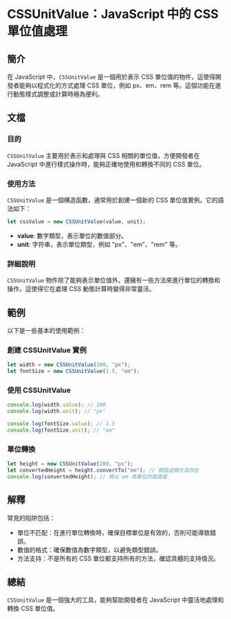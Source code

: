 <!--
Meta Description: # CSSUnitValue：JavaScript 中的 CSS 單位值處理 ## 簡介 在 JavaScript 中，`CSSUnitValue` 是一個用於表示 CSS 單位值的物件，這使得開發者能夠以程式化的方式處理 CSS 單位，例如 px、em、rem 等。這個功能在進行動態樣式調整或計算...
Meta Keywords: cssunitvalue, css, javascript, let, console
-->

# CSSUnitValue：JavaScript 中的 CSS 單位值處理

## 簡介
在 JavaScript 中，`CSSUnitValue` 是一個用於表示 CSS 單位值的物件，這使得開發者能夠以程式化的方式處理 CSS 單位，例如 px、em、rem 等。這個功能在進行動態樣式調整或計算時極為便利。

## 文檔
### 目的
`CSSUnitValue` 主要用於表示和處理與 CSS 相關的單位值，方便開發者在 JavaScript 中進行樣式操作時，能夠正確地使用和轉換不同的 CSS 單位。

### 使用方法
`CSSUnitValue` 是一個構造函數，通常用於創建一個新的 CSS 單位值實例。它的語法如下：
```javascript
let cssValue = new CSSUnitValue(value, unit);
```
- **value**: 數字類型，表示單位的數值部分。
- **unit**: 字符串，表示單位類型，例如 "px"、"em"、"rem" 等。

### 詳細說明
`CSSUnitValue` 物件除了能夠表示單位值外，還擁有一些方法來進行單位的轉換和操作。這使得它在處理 CSS 動態計算時變得非常靈活。

## 範例
以下是一些基本的使用範例：

### 創建 CSSUnitValue 實例
```javascript
let width = new CSSUnitValue(100, "px");
let fontSize = new CSSUnitValue(1.5, "em");
```

### 使用 CSSUnitValue
```javascript
console.log(width.value); // 100
console.log(width.unit); // "px"

console.log(fontSize.value); // 1.5
console.log(fontSize.unit); // "em"
```

### 單位轉換
```javascript
let height = new CSSUnitValue(200, "px");
let convertedHeight = height.convertTo("em"); // 假設這個方法存在
console.log(convertedHeight); // 將以 em 為單位的高度值
```

## 解釋
常見的陷阱包括：
- 單位不匹配：在進行單位轉換時，確保目標單位是有效的，否則可能導致錯誤。
- 數值的格式：確保數值為數字類型，以避免類型錯誤。
- 方法支持：不是所有的 CSS 單位都支持所有的方法，確認具體的支持情況。

## 總結
`CSSUnitValue` 是一個強大的工具，能夠幫助開發者在 JavaScript 中靈活地處理和轉換 CSS 單位值。